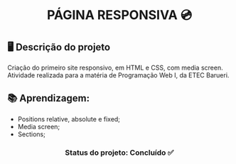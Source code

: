 # <center>**PÁGINA RESPONSIVA 💿**</center>

## 🖥 Descrição do projeto

Criação do primeiro site responsivo, em HTML e CSS, com media screen. Atividade realizada para a matéria de Programação Web I, da ETEC Barueri.

## 📚 Aprendizagem:

* Positions relative, absolute e fixed;
* Media screen;
* Sections;

### <center>**Status do projeto: Concluído ✅**</center>
